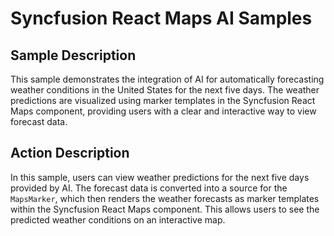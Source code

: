 # Syncfusion React Maps AI Samples

## Sample Description

This sample demonstrates the integration of AI for automatically forecasting weather conditions in the United States for the next five days. The weather predictions are visualized using marker templates in the Syncfusion React Maps component, providing users with a clear and interactive way to view forecast data.

## Action Description

In this sample, users can view weather predictions for the next five days provided by AI. The forecast data is converted into a source for the `MapsMarker`, which then renders the weather forecasts as marker templates within the Syncfusion React Maps component. This allows users to see the predicted weather conditions on an interactive map.
